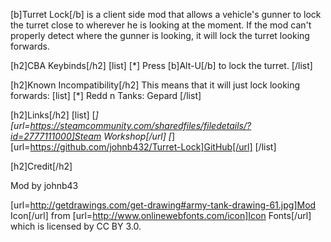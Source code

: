 [b]Turret Lock[/b] is a client side mod that allows a vehicle's gunner to lock the turret close to wherever he is looking at the moment.
If the mod can't properly detect where the gunner is looking, it will lock the turret looking forwards.

[h2]CBA Keybinds[/h2]
[list]
[*] Press [b]Alt-U[/b] to lock the turret.
[/list]

[h2]Known Incompatibility[/h2]
This means that it will just lock looking forwards:
[list]
[*] Redd n Tanks: Gepard
[/list]

[h2]Links[/h2]
[list]
[*] [url=https://steamcommunity.com/sharedfiles/filedetails/?id=2777111000]Steam Workshop[/url]
[*] [url=https://github.com/johnb432/Turret-Lock]GitHub[/url]
[/list]

[h2]Credit[/h2]

Mod by johnb43

[url=http://getdrawings.com/get-drawing#army-tank-drawing-61.jpg]Mod Icon[/url] from [url=http://www.onlinewebfonts.com/icon]Icon Fonts[/url] which is licensed by CC BY 3.0.
